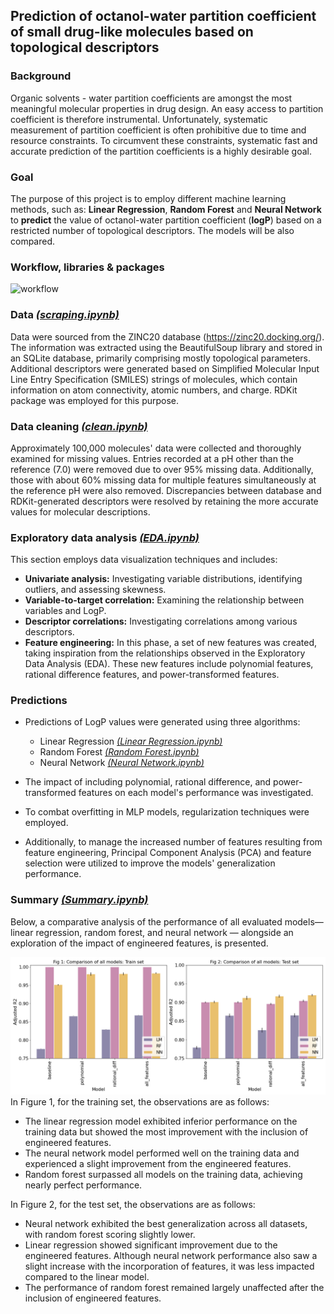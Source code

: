 ## Prediction of octanol-water partition coefficient of small drug-like molecules based on topological descriptors

### Background
Organic solvents - water partition coefficients are amongst the most meaningful molecular properties in drug design.  An easy access to partition coefficient is therefore instrumental. Unfortunately, systematic measurement of partition coefficient is often prohibitive due to time and resource constraints. To circumvent these constraints, systematic fast and accurate prediction of the partition coefficients is a highly desirable goal. 

### Goal
The purpose of this project is to employ different machine learning methods, such as: **Linear Regression**, **Random Forest** and **Neural Network** to **predict** the value of octanol-water partition coefficient (**logP**) based on a restricted number of topological descriptors. The models will be also compared.

### Workflow, libraries & packages
![workflow](https://github.com/awandzilak/LogPPrediction/blob/main/images/workflow.png)

### Data [_(scraping.ipynb)_](https://github.com/awandzilak/LogPPrediction/blob/main/scraping.ipynb)
Data were sourced from the ZINC20 database (https://zinc20.docking.org/). The information was extracted using the BeautifulSoup library and stored in an SQLite database, primarily comprising mostly topological parameters. Additional descriptors were generated based on Simplified Molecular Input Line Entry Specification (SMILES) strings of molecules, which contain information on atom connectivity, atomic numbers, and charge. RDKit package was employed for this purpose.

### Data cleaning [_(clean.ipynb)_](https://github.com/awandzilak/LogPPrediction/blob/main/clean.ipynb)
Approximately 100,000 molecules' data were collected and thoroughly examined for missing values. Entries recorded at a pH other than the reference (7.0) were removed due to over 95% missing data. Additionally, those with about 60% missing data for multiple features simultaneously at the reference pH were also removed. Discrepancies between database and RDKit-generated descriptors were resolved by retaining the more accurate values for molecular descriptions.

### Exploratory data analysis [_(EDA.ipynb)_](https://github.com/awandzilak/LogPPrediction/blob/main/EDA.ipynb)
This section employs data visualization techniques and includes:
*  **Univariate analysis:** Investigating variable distributions, identifying outliers, and assessing skewness.
*  **Variable-to-target correlation:** Examining the relationship between variables and LogP.
*  **Descriptor correlations:**  Investigating correlations among various descriptors.
*  **Feature engineering:** In this phase, a set of new features was created, taking inspiration from the relationships observed in the Exploratory Data Analysis (EDA). These new features include polynomial features, rational difference features, and power-transformed features.

### Predictions
* Predictions of LogP values were generated using three algorithms: 
  *  Linear Regression [_(Linear Regression.ipynb)_](https://github.com/awandzilak/LogPPrediction/blob/main/LinearRegression.ipynb)
  *  Random Forest [_(Random Forest.ipynb)_](https://github.com/awandzilak/LogPPrediction/blob/main/RandomForest.ipynb)
  *  Neural Network [_(Neural Network.ipynb)_](https://github.com/awandzilak/LogPPrediction/blob/main/NeuralNetwork.ipynb)

*  The impact of including polynomial, rational difference, and power-transformed features on each model's performance was investigated.
*  To combat overfitting in MLP models, regularization techniques were employed.
*  Additionally, to manage the increased number of features resulting from feature engineering, Principal Component Analysis (PCA) and feature selection were utilized to improve the models' generalization performance.

### Summary  [_(Summary.ipynb)_](https://github.com/awandzilak/LogPPrediction/blob/main/Summary.ipynb)
Below, a comparative analysis of the performance of all evaluated models—linear regression, random forest, and neural network — alongside an exploration of the impact of engineered features, is presented.

![comparison](https://github.com/awandzilak/LogPPrediction/blob/main/images/comparison_plots.png)
In Figure 1, for the training set, the observations are as follows:
* The linear regression model exhibited inferior performance on the training data but showed the most improvement with the inclusion of engineered features.
* The neural network model performed well on the training data and experienced a slight improvement from the engineered features.
* Random forest surpassed all models on the training data, achieving nearly perfect performance.


In Figure 2, for the test set, the observations are as follows:
* Neural network exhibited the best generalization across all datasets, with random forest scoring slightly lower.
* Linear regression showed significant improvement due to the engineered features. Although neural network performance also saw a slight increase with the incorporation of features, it was less impacted compared to the linear model.
* The performance of random forest remained largely unaffected after the inclusion of engineered features.
